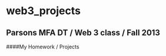 web3_projects
=============
Parsons MFA DT / Web 3 class / Fall 2013 
-------------
####My Homework / Projects